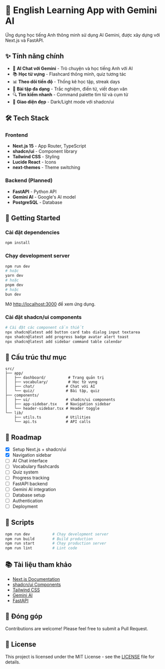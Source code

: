 # 🚀 English Learning App with Gemini AI

Ứng dụng học tiếng Anh thông minh sử dụng AI Gemini, được xây dựng với Next.js và FastAPI.

## ✨ Tính năng chính

- 🧠 **AI Chat với Gemini** - Trò chuyện và học tiếng Anh với AI
- 📚 **Học từ vựng** - Flashcard thông minh, quiz tương tác
- 📊 **Theo dõi tiến độ** - Thống kê học tập, streak days
- 🎯 **Bài tập đa dạng** - Trắc nghiệm, điền từ, viết đoạn văn
- 🔍 **Tìm kiếm nhanh** - Command palette tìm từ và cụm từ
- 🎨 **Giao diện đẹp** - Dark/Light mode với shadcn/ui

## 🛠️ Tech Stack

### Frontend
- **Next.js 15** - App Router, TypeScript
- **shadcn/ui** - Component library
- **Tailwind CSS** - Styling
- **Lucide React** - Icons
- **next-themes** - Theme switching

### Backend (Planned)
- **FastAPI** - Python API
- **Gemini AI** - Google's AI model
- **PostgreSQL** - Database

## 🚀 Getting Started

### Cài đặt dependencies

```bash
npm install
```

### Chạy development server

```bash
npm run dev
# hoặc
yarn dev
# hoặc
pnpm dev
# hoặc
bun dev
```

Mở [http://localhost:3000](http://localhost:3000) để xem ứng dụng.

### Cài đặt shadcn/ui components

```bash
# Cài đặt các component cần thiết
npx shadcn@latest add button card tabs dialog input textarea
npx shadcn@latest add progress badge avatar alert toast
npx shadcn@latest add sidebar command table calendar
```

## 📁 Cấu trúc thư mục

```
src/
├── app/
│   ├── dashboard/          # Trang quản trị
│   ├── vocabulary/         # Học từ vựng
│   ├── chat/              # Chat với AI
│   └── quiz/              # Bài tập, quiz
├── components/
│   ├── ui/                # shadcn/ui components
│   ├── app-sidebar.tsx    # Navigation sidebar
│   └── header-sidebar.tsx # Header toggle
└── lib/
    ├── utils.ts           # Utilities
    └── api.ts             # API calls
```

## 🎯 Roadmap

- [x] Setup Next.js + shadcn/ui
- [x] Navigation sidebar
- [ ] AI Chat interface
- [ ] Vocabulary flashcards
- [ ] Quiz system
- [ ] Progress tracking
- [ ] FastAPI backend
- [ ] Gemini AI integration
- [ ] Database setup
- [ ] Authentication
- [ ] Deployment

## 🔧 Scripts

```bash
npm run dev          # Chạy development server
npm run build        # Build production
npm run start        # Chạy production server
npm run lint         # Lint code
```

## 📚 Tài liệu tham khảo

- [Next.js Documentation](https://nextjs.org/docs)
- [shadcn/ui Components](https://ui.shadcn.com/docs)
- [Tailwind CSS](https://tailwindcss.com/docs)
- [Gemini AI](https://ai.google.dev/docs)
- [FastAPI](https://fastapi.tiangolo.com/)

## 🤝 Đóng góp

Contributions are welcome! Please feel free to submit a Pull Request.

## 📄 License

This project is licensed under the MIT License - see the [LICENSE](LICENSE) file for details.
